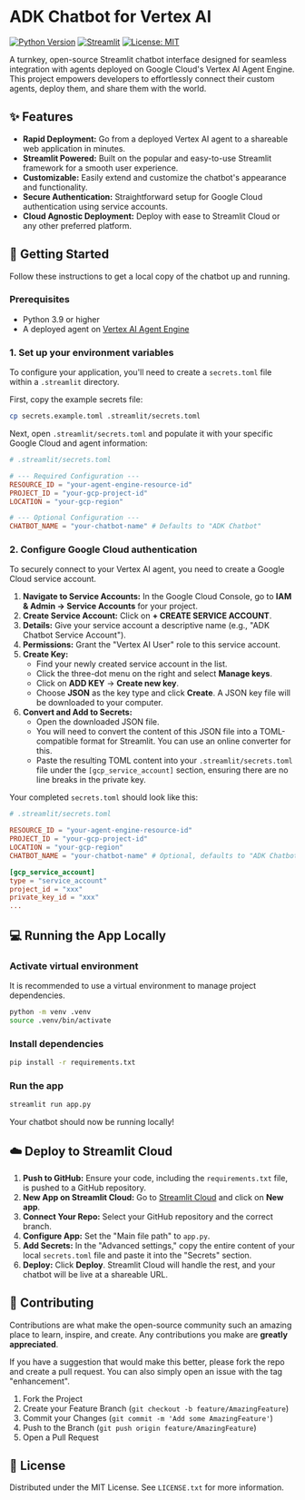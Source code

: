 
# ADK Chatbot for Vertex AI

[![Python Version](https://img.shields.io/badge/Python-3.9%2B-blue.svg)](https://www.python.org/downloads/)
[![Streamlit](https://img.shields.io/badge/Streamlit-1.46.0-red.svg)](https://www.streamlit.io/)
[![License: MIT](https://img.shields.io/badge/License-MIT-yellow.svg)](https://opensource.org/licenses/MIT)

A turnkey, open-source Streamlit chatbot interface designed for seamless integration with agents deployed on Google Cloud's Vertex AI Agent Engine. This project empowers developers to effortlessly connect their custom agents, deploy them, and share them with the world.

## ✨ Features

*   **Rapid Deployment:** Go from a deployed Vertex AI agent to a shareable web application in minutes.
*   **Streamlit Powered:** Built on the popular and easy-to-use Streamlit framework for a smooth user experience.
*   **Customizable:** Easily extend and customize the chatbot's appearance and functionality.
*   **Secure Authentication:** Straightforward setup for Google Cloud authentication using service accounts.
*   **Cloud Agnostic Deployment:** Deploy with ease to Streamlit Cloud or any other preferred platform.

## 🚀 Getting Started

Follow these instructions to get a local copy of the chatbot up and running.

### Prerequisites

*   Python 3.9 or higher
*   A deployed agent on [Vertex AI Agent Engine](https://cloud.google.com/vertex-ai/docs/agent-engine/overview)

### 1. Set up your environment variables

To configure your application, you'll need to create a `secrets.toml` file within a `.streamlit` directory.

First, copy the example secrets file:

```bash
cp secrets.example.toml .streamlit/secrets.toml
```

Next, open `.streamlit/secrets.toml` and populate it with your specific Google Cloud and agent information:

```toml
# .streamlit/secrets.toml

# --- Required Configuration ---
RESOURCE_ID = "your-agent-engine-resource-id"
PROJECT_ID = "your-gcp-project-id"
LOCATION = "your-gcp-region"

# --- Optional Configuration ---
CHATBOT_NAME = "your-chatbot-name" # Defaults to "ADK Chatbot"
```

### 2. Configure Google Cloud authentication

To securely connect to your Vertex AI agent, you need to create a Google Cloud service account.

1.  **Navigate to Service Accounts:** In the Google Cloud Console, go to **IAM & Admin → Service Accounts** for your project.
2.  **Create Service Account:** Click on **+ CREATE SERVICE ACCOUNT**.
3.  **Details:** Give your service account a descriptive name (e.g., "ADK Chatbot Service Account").
4.  **Permissions:** Grant the "Vertex AI User" role to this service account.
5.  **Create Key:**
    *   Find your newly created service account in the list.
    *   Click the three-dot menu on the right and select **Manage keys**.
    *   Click on **ADD KEY** → **Create new key**.
    *   Choose **JSON** as the key type and click **Create**. A JSON key file will be downloaded to your computer.
6.  **Convert and Add to Secrets:**
    *   Open the downloaded JSON file.
    *   You will need to convert the content of this JSON file into a TOML-compatible format for Streamlit. You can use an online converter for this.
    *   Paste the resulting TOML content into your `.streamlit/secrets.toml` file under the `[gcp_service_account]` section, ensuring there are no line breaks in the private key.

Your completed `secrets.toml` should look like this:

```toml
# .streamlit/secrets.toml

RESOURCE_ID = "your-agent-engine-resource-id"
PROJECT_ID = "your-gcp-project-id"
LOCATION = "your-gcp-region"
CHATBOT_NAME = "your-chatbot-name" # Optional, defaults to "ADK Chatbot"

[gcp_service_account]
type = "service_account"
project_id = "xxx"
private_key_id = "xxx"
...
```

## 💻 Running the App Locally

### Activate virtual environment

It is recommended to use a virtual environment to manage project dependencies.

```bash
python -m venv .venv
source .venv/bin/activate
```

### Install dependencies

```bash
pip install -r requirements.txt
```

### Run the app

```bash
streamlit run app.py
```

Your chatbot should now be running locally!

## ☁️ Deploy to Streamlit Cloud

1.  **Push to GitHub:** Ensure your code, including the `requirements.txt` file, is pushed to a GitHub repository.
2.  **New App on Streamlit Cloud:** Go to [Streamlit Cloud](https://streamlit.io/cloud) and click on **New app**.
3.  **Connect Your Repo:** Select your GitHub repository and the correct branch.
4.  **Configure App:** Set the "Main file path" to `app.py`.
5.  **Add Secrets:** In the "Advanced settings," copy the entire content of your local `secrets.toml` file and paste it into the "Secrets" section.
6.  **Deploy:** Click **Deploy**. Streamlit Cloud will handle the rest, and your chatbot will be live at a shareable URL.

## 🤝 Contributing

Contributions are what make the open-source community such an amazing place to learn, inspire, and create. Any contributions you make are **greatly appreciated**.

If you have a suggestion that would make this better, please fork the repo and create a pull request. You can also simply open an issue with the tag "enhancement".

1.  Fork the Project
2.  Create your Feature Branch (`git checkout -b feature/AmazingFeature`)
3.  Commit your Changes (`git commit -m 'Add some AmazingFeature'`)
4.  Push to the Branch (`git push origin feature/AmazingFeature`)
5.  Open a Pull Request

## 📄 License

Distributed under the MIT License. See `LICENSE.txt` for more information.